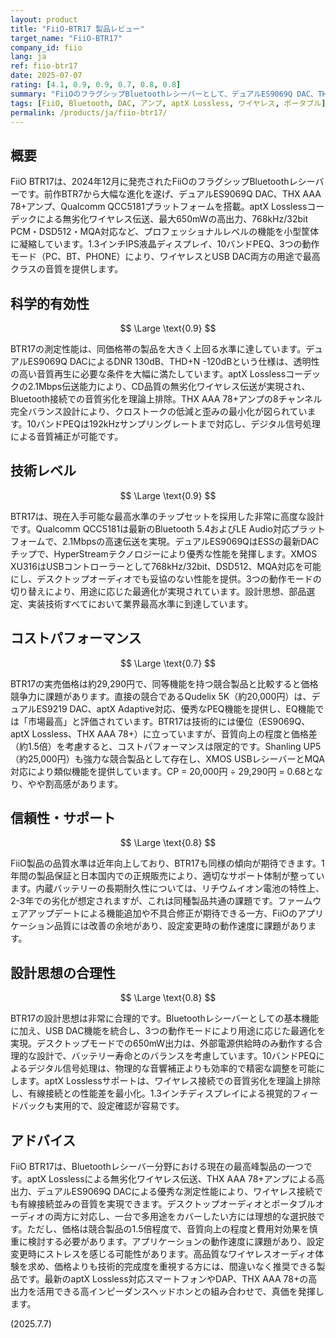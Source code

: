 ```yaml
---
layout: product
title: "FiiO-BTR17 製品レビュー"
target_name: "FiiO-BTR17"
company_id: fiio
lang: ja
ref: fiio-btr17
date: 2025-07-07
rating: [4.1, 0.9, 0.9, 0.7, 0.8, 0.8]
summary: "FiiOのフラグシップBluetoothレシーバーとして、デュアルES9069Q DAC、THX AAA 78+アンプ、Qualcomm QCC5181プラットフォームを搭載し、aptX Losslessによる無劣化ワイヤレス伝送を実現。デスクトップモードでは650mWの高出力を発揮し、もはやDAP並みの音質と機能性を提供。768kHz/32bit PCM、DSD512、MQA対応により、あらゆるハイレゾ音源を高品質で再生できる多機能デバイス。"
tags: [FiiO, Bluetooth, DAC, アンプ, aptX Lossless, ワイヤレス, ポータブル]
permalink: /products/ja/fiio-btr17/
---
```


## 概要

FiiO BTR17は、2024年12月に発売されたFiiOのフラグシップBluetoothレシーバーです。前作BTR7から大幅な進化を遂げ、デュアルES9069Q DAC、THX AAA 78+アンプ、Qualcomm QCC5181プラットフォームを搭載。aptX Losslessコーデックによる無劣化ワイヤレス伝送、最大650mWの高出力、768kHz/32bit PCM・DSD512・MQA対応など、プロフェッショナルレベルの機能を小型筐体に凝縮しています。1.3インチIPS液晶ディスプレイ、10バンドPEQ、3つの動作モード（PC、BT、PHONE）により、ワイヤレスとUSB DAC両方の用途で最高クラスの音質を提供します。

## 科学的有効性

$$ \Large \text{0.9} $$

BTR17の測定性能は、同価格帯の製品を大きく上回る水準に達しています。デュアルES9069Q DACによるDNR 130dB、THD+N -120dBという仕様は、透明性の高い音質再生に必要な条件を大幅に満たしています。aptX Losslessコーデックの2.1Mbps伝送能力により、CD品質の無劣化ワイヤレス伝送が実現され、Bluetooth接続での音質劣化を理論上排除。THX AAA 78+アンプの8チャンネル完全バランス設計により、クロストークの低減と歪みの最小化が図られています。10バンドPEQは192kHzサンプリングレートまで対応し、デジタル信号処理による音質補正が可能です。

## 技術レベル

$$ \Large \text{0.9} $$

BTR17は、現在入手可能な最高水準のチップセットを採用した非常に高度な設計です。Qualcomm QCC5181は最新のBluetooth 5.4およびLE Audio対応プラットフォームで、2.1Mbpsの高速伝送を実現。デュアルES9069QはESSの最新DACチップで、HyperStreamテクノロジーにより優秀な性能を発揮します。XMOS XU316はUSBコントローラーとして768kHz/32bit、DSD512、MQA対応を可能にし、デスクトップオーディオでも妥協のない性能を提供。3つの動作モードの切り替えにより、用途に応じた最適化が実現されています。設計思想、部品選定、実装技術すべてにおいて業界最高水準に到達しています。

## コストパフォーマンス

$$ \Large \text{0.7} $$

BTR17の実売価格は約29,290円で、同等機能を持つ競合製品と比較すると価格競争力に課題があります。直接の競合であるQudelix 5K（約20,000円）は、デュアルES9219 DAC、aptX Adaptive対応、優秀なPEQ機能を提供し、EQ機能では「市場最高」と評価されています。BTR17は技術的には優位（ES9069Q、aptX Lossless、THX AAA 78+）に立っていますが、音質向上の程度と価格差（約1.5倍）を考慮すると、コストパフォーマンスは限定的です。Shanling UP5（約25,000円）も強力な競合製品として存在し、XMOS USBレシーバーとMQA対応により類似機能を提供しています。CP = 20,000円 ÷ 29,290円 = 0.68となり、やや割高感があります。

## 信頼性・サポート

$$ \Large \text{0.8} $$

FiiO製品の品質水準は近年向上しており、BTR17も同様の傾向が期待できます。1年間の製品保証と日本国内での正規販売により、適切なサポート体制が整っています。内蔵バッテリーの長期耐久性については、リチウムイオン電池の特性上、2-3年での劣化が想定されますが、これは同種製品共通の課題です。ファームウェアアップデートによる機能追加や不具合修正が期待できる一方、FiiOのアプリケーション品質には改善の余地があり、設定変更時の動作速度に課題があります。

## 設計思想の合理性

$$ \Large \text{0.8} $$

BTR17の設計思想は非常に合理的です。Bluetoothレシーバーとしての基本機能に加え、USB DAC機能を統合し、3つの動作モードにより用途に応じた最適化を実現。デスクトップモードでの650mW出力は、外部電源供給時のみ動作する合理的な設計で、バッテリー寿命とのバランスを考慮しています。10バンドPEQによるデジタル信号処理は、物理的な音響補正よりも効率的で精密な調整を可能にします。aptX Losslessサポートは、ワイヤレス接続での音質劣化を理論上排除し、有線接続との性能差を最小化。1.3インチディスプレイによる視覚的フィードバックも実用的で、設定確認が容易です。

## アドバイス

FiiO BTR17は、Bluetoothレシーバー分野における現在の最高峰製品の一つです。aptX Losslessによる無劣化ワイヤレス伝送、THX AAA 78+アンプによる高出力、デュアルES9069Q DACによる優秀な測定性能により、ワイヤレス接続でも有線接続並みの音質を実現できます。デスクトップオーディオとポータブルオーディオの両方に対応し、一台で多用途をカバーしたい方には理想的な選択肢です。ただし、価格は競合製品の1.5倍程度で、音質向上の程度と費用対効果を慎重に検討する必要があります。アプリケーションの動作速度に課題があり、設定変更時にストレスを感じる可能性があります。高品質なワイヤレスオーディオ体験を求め、価格よりも技術的完成度を重視する方には、間違いなく推奨できる製品です。最新のaptX Lossless対応スマートフォンやDAP、THX AAA 78+の高出力を活用できる高インピーダンスヘッドホンとの組み合わせで、真価を発揮します。

(2025.7.7)